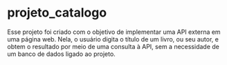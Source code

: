 # projeto_catalogo

Esse projeto foi criado com o objetivo de implementar uma API externa em uma página web. Nela, o usuário digita o título de um livro, ou seu autor, e obtem o resultado por meio de uma consulta à API, sem a necessidade de um banco de dados ligado ao projeto.
